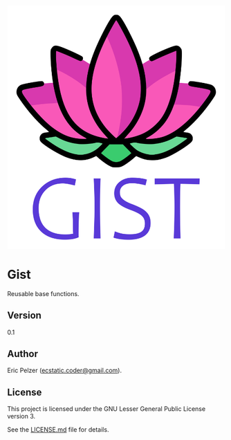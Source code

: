 ![](https://github.com/senselogic/GIST/blob/master/LOGO/gist.png)

# Gist

Reusable base functions.

## Version

0.1

## Author

Eric Pelzer (ecstatic.coder@gmail.com).

## License

This project is licensed under the GNU Lesser General Public License version 3.

See the [LICENSE.md](LICENSE.md) file for details.
